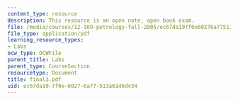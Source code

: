 ```yaml
---
content_type: resource
description: This resource is an open note, open book exam.
file: /media/courses/12-109-petrology-fall-2005/ec67da197f0e60276a77513a6146d434_final3.pdf
file_type: application/pdf
learning_resource_types:
- Labs
ocw_type: OCWFile
parent_title: Labs
parent_type: CourseSection
resourcetype: Document
title: final3.pdf
uid: ec67da19-7f0e-6027-6a77-513a6146d434
---
```

